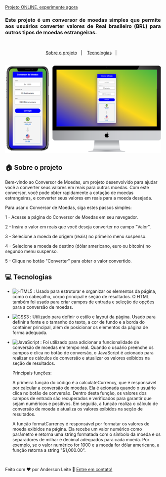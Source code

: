 [Projeto ONLINE, experimente agora](https://anderdev-github.github.io/Conversor-de-moedas/) <br>


<h3 align="justify">
Este projeto é um conversor de moedas simples que permite aos usuários converter valores de Real brasileiro (BRL) para outros tipos de moedas estrangeiras.

</h3>

<br>

<p align="center">
  <a href="#house-Sobre-o-projeto">Sobre o projeto</a>&nbsp;&nbsp;&nbsp;|&nbsp;&nbsp;&nbsp;
  <a href="#computer-Tecnologias">Tecnologias</a>&nbsp;&nbsp;&nbsp;|&nbsp;&nbsp;&nbsp;
</p>

<br>

<img alt="Layout" src="https://github.com/anderdev-GitHub/Conversor-de-moedas/blob/4ef091a8c6e9f9ea49a8cd39f398c1d5150fb5cf/assets/img-project.png">
<br>


## :house: Sobre o projeto

Bem-vindo ao Conversor de Moedas, um projeto desenvolvido para ajudar você a converter seus valores em reais para outras moedas. Com este conversor, você pode obter rapidamente a cotação de moedas estrangeiras, e converter seus valores em reais para a moeda desejada.

Para usar o Conversor de Moedas, siga estes passos simples:

1 - Acesse a página do Conversor de Moedas em seu navegador.

2 - Insira o valor em reais que você deseja converter no campo "Valor".

3 - Selecione a moeda de origem (reais) no primeiro menu suspenso.

4 - Selecione a moeda de destino (dólar americano, euro ou bitcoin) no segundo menu suspenso.

5 - Clique no botão "Converter" para obter o valor convertido.

## :computer: Tecnologias

- ![HTML5](https://img.shields.io/badge/-HTML5-E34F26?style=flat-square&logo=html5&logoColor=white) :  Usado para estruturar e organizar os elementos da página, como o cabeçalho, corpo principal e seção de resultados. O HTML também foi usado para criar campos de entrada e seleção de opções para a conversão de moedas.
- ![CSS3](https://img.shields.io/badge/-CSS3-1572B6?style=flat-square&logo=css3) : Utilizado para definir o estilo e layout da página. Usado para definir a fonte e o tamanho do texto, a cor de fundo e a borda do container principal, além de posicionar os elementos da página de forma adequada.
- ![JavaScript](https://img.shields.io/badge/-JavaScript-black?style=flat-square&logo=javascript) : Foi utilizado para adicionar a funcionalidade de conversão de moedas em tempo real. Quando o usuário preenche os campos e clica no botão de conversão, o JavaScript é acionado para realizar os cálculos de conversão e atualizar os valores exibidos na seção de resultados.

  Principais funções:

  A primeira função do código é a calculateCurrency, que é responsável por calcular a conversão de moedas. Ela é acionada quando o usuário clica no botão de conversão. Dentro desta função, os valores dos campos de entrada são recuperados e verificados para garantir que sejam numéricos e positivos. Em seguida, a função realiza o cálculo de conversão de moeda e atualiza os valores exibidos na seção de resultados.

  A função formatCurrency é responsável por formatar os valores de moeda exibidos na página. Ela recebe um valor numérico como parâmetro e retorna uma string formatada com o símbolo da moeda e os separadores de milhar e decimal adequados para cada moeda. Por exemplo, se o valor numérico for 1000 e a moeda for dólar americano, a função retorna a string "$1,000.00".

<br>





Feito com ♥ por Anderson Leite :wave: [Entre em contato!](https://www.linkedin.com/in/andersondiasleite/)
